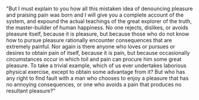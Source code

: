 "But I must explain to you how all this mistaken idea 
of denouncing pleasure and praising pain was born and I 
will give you a complete account of the system, and 
expound the actual teachings of the great explorer of 
the truth, the master-builder of human happiness. No 
one rejects, dislikes, or avoids pleasure itself, 
because it is pleasure, but because those who do not 
know how to pursue pleasure rationally encounter 
consequences that are extremely painful. Nor again is 
there anyone who loves or pursues or desires to obtain 
pain of itself, because it is pain, but because 
occasionally circumstances occur in which toil and pain 
can procure him some great pleasure. To take a trivial 
example, which of us ever undertakes laborious physical 
exercise, except to obtain some advantage from it? But 
who has any right to find fault with a man who chooses 
to enjoy a pleasure that has no annoying consequences, 
or one who avoids a pain that produces no resultant 
pleasure?"